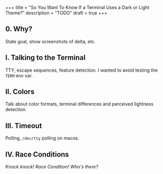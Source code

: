+++
title = "So You Want To Know If a Terminal Uses a Dark or Light Theme?"
description = "TODO"
draft = true
+++

## 0. Why?
State goal, show screenshots of delta, etc.

## Ⅰ. Talking to the Terminal
TTY, escape sequences, feature detection.
I wanted to avoid testing the `TERM` env var.

## Ⅱ. Colors
Talk about color formats, terminal differences and perceived lightness detection.

## Ⅲ. Timeout
Polling, `/dev/tty` polling on macos.

## Ⅳ. Race Conditions
*Knock knock! Race Condition! Who's there?*
